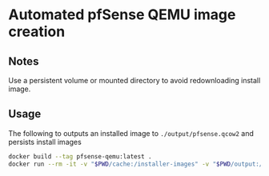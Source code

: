 # Automated pfSense QEMU image creation

## Notes

Use a persistent volume or mounted directory to avoid redownloading install image.

## Usage

The following to outputs an installed image to `./output/pfsense.qcow2` and persists install images

```sh
docker build --tag pfsense-qemu:latest .
docker run --rm -it -v "$PWD/cache:/installer-images" -v "$PWD/output:/output" -v "$PWD/config.xml:/conf/config.xml" pfsense-qemu:latest
```

